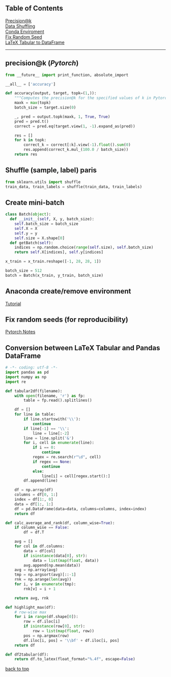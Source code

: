 ## Table of Contents<a name="top"></a>
[Precision@k](#precision)<br>
[Data Shuffling](#shuffle)<br>
[Conda Enviroment](#condaenv)<br>
[Fix Random Seed](#randseed)<br>
[LaTeX Tabular to DataFrame](#table2df)<br>


--------------


## precision@k  (*Pytorch*)<a name="precision"></a>

```python
from __future__ import print_function, absolute_import

__all__ = ['accuracy']

def accuracy(output, target, topk=(1,)):
    """Computes the precision@k for the specified values of k in Pytorch"""
    maxk = max(topk)
    batch_size = target.size(0)

    _, pred = output.topk(maxk, 1, True, True)
    pred = pred.t()
    correct = pred.eq(target.view(1, -1).expand_as(pred))

    res = []
    for k in topk:
        correct_k = correct[:k].view(-1).float().sum(0)
        res.append(correct_k.mul_(100.0 / batch_size))
    return res
```

## Shuffle (sample, label) paris<a name="shuffle"></a>
```python
from sklearn.utils import shuffle
train_data, train_labels = shuffle(train_data, train_labels)
```


## Create mini-batch
```python
class Batch(object):
  def __init__(self, X, y, batch_size):
    self.batch_size = batch_size
    self.X = X
    self.y = y
    self.size = X.shape[0]
  def getBatch(self):
    indices = np.random.choice(range(self.size), self.batch_size)
    return self.X[indices], self.y[indices]

x_train = x_train.reshape([-1, 28, 28, 1])

batch_size = 512
batch = Batch(x_train, y_train, batch_size)
```

## Anaconda create/remove environment<a name="condaenv"></a>
[Tutorial](https://uoa-eresearch.github.io/eresearch-cookbook/recipe/2014/11/20/conda/)

## Fix random seeds (for reproducibility)<a name="randseed"></a>
[Pytorch Notes](https://pytorch.org/docs/stable/notes/randomness.html)

## Conversion between LaTeX Tabular and Pandas DataFrame<a name="table2df"></a>
```python
# -*- coding: utf-8 -*-
import pandas as pd
import numpy as np
import re

def tabular2df(filename):
    with open(filename, 'r') as fp:
        table = fp.read().splitlines()

    df = []
    for line in table:
        if line.startswith('\\'):
            continue
        if line[-1] == '\\':
            line = line[:-2]
        line = line.split('&')
        for i, cell in enumerate(line):
            if i == 0:
                continue
            regex = re.search(r"\d", cell)
            if regex == None:
                continue
            else:
                line[i] = cell[regex.start():]
        df.append(line)

    df = np.array(df)
    columns = df[0, 1:]
    index = df[1:, 0]
    data = df[1:, 1:]
    df = pd.DataFrame(data=data, columns=columns, index=index)
    return df

def calc_average_and_rank(df, column_wise=True):
    if column_wise == False:
        df = df.T

    avg = []
    for col in df.columns:
        data = df[col]
        if isinstance(data[0], str):
            data = list(map(float, data))
        avg.append(np.mean(data))
    avg = np.array(avg)
    tmp = np.argsort(avg)[::-1]
    rnk = np.arange(len(avg))
    for i, v in enumerate(tmp):
        rnk[v] = i + 1

    return avg, rnk

def highlight_max(df):
    # row-wise max
    for i in range(df.shape[0]):
        row = df.iloc[i]
        if isinstance(row[0], str):
            row = list(map(float, row))
        pos = np.argmax(row)
        df.iloc[i, pos] = '\\bf' + df.iloc[i, pos]
    return df

def df2tabular(df):
    return df.to_latex(float_format="%.4f", escape=False)
```
[back to top](#top)
